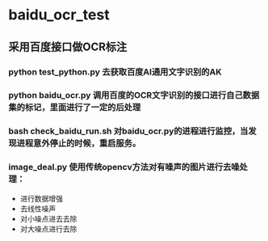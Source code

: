 # baidu_ocr_test

## 采用百度接口做OCR标注

### python test_python.py 去获取百度AI通用文字识别的AK
### python baidu_ocr.py 调用百度的OCR文字识别的接口进行自己数据集的标记，里面进行了一定的后处理
### bash check_baidu_run.sh 对baidu_ocr.py的进程进行监控，当发现进程意外停止的时候，重启服务。
### image_deal.py 使用传统opencv方法对有噪声的图片进行去噪处理：
* 进行数据增强
* 去线性噪声
* 对小噪点进去去除
* 对大噪点进行去除
